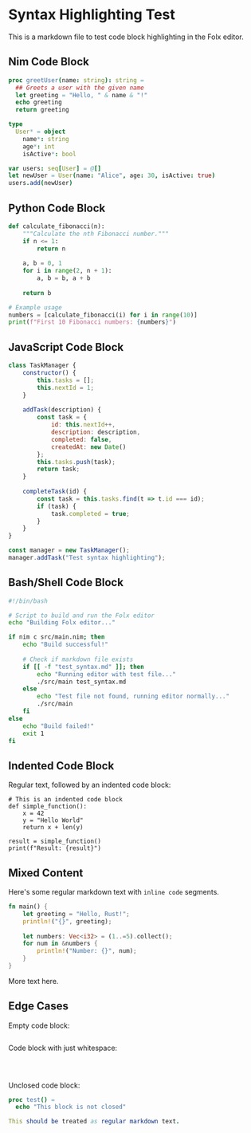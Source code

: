 # Syntax Highlighting Test

This is a markdown file to test code block highlighting in the Folx editor.

## Nim Code Block

```nim
proc greetUser(name: string): string =
  ## Greets a user with the given name
  let greeting = "Hello, " & name & "!"
  echo greeting
  return greeting

type
  User* = object
    name*: string
    age*: int
    isActive*: bool

var users: seq[User] = @[]
let newUser = User(name: "Alice", age: 30, isActive: true)
users.add(newUser)
```

## Python Code Block

```python
def calculate_fibonacci(n):
    """Calculate the nth Fibonacci number."""
    if n <= 1:
        return n
    
    a, b = 0, 1
    for i in range(2, n + 1):
        a, b = b, a + b
    
    return b

# Example usage
numbers = [calculate_fibonacci(i) for i in range(10)]
print(f"First 10 Fibonacci numbers: {numbers}")
```

## JavaScript Code Block

```javascript
class TaskManager {
    constructor() {
        this.tasks = [];
        this.nextId = 1;
    }
    
    addTask(description) {
        const task = {
            id: this.nextId++,
            description: description,
            completed: false,
            createdAt: new Date()
        };
        this.tasks.push(task);
        return task;
    }
    
    completeTask(id) {
        const task = this.tasks.find(t => t.id === id);
        if (task) {
            task.completed = true;
        }
    }
}

const manager = new TaskManager();
manager.addTask("Test syntax highlighting");
```

## Bash/Shell Code Block

```bash
#!/bin/bash

# Script to build and run the Folx editor
echo "Building Folx editor..."

if nim c src/main.nim; then
    echo "Build successful!"
    
    # Check if markdown file exists
    if [[ -f "test_syntax.md" ]]; then
        echo "Running editor with test file..."
        ./src/main test_syntax.md
    else
        echo "Test file not found, running editor normally..."
        ./src/main
    fi
else
    echo "Build failed!"
    exit 1
fi
```

## Indented Code Block

Regular text, followed by an indented code block:

    # This is an indented code block
    def simple_function():
        x = 42
        y = "Hello World"
        return x + len(y)
    
    result = simple_function()
    print(f"Result: {result}")

## Mixed Content

Here's some regular markdown text with `inline code` segments.

```rust
fn main() {
    let greeting = "Hello, Rust!";
    println!("{}", greeting);
    
    let numbers: Vec<i32> = (1..=5).collect();
    for num in &numbers {
        println!("Number: {}", num);
    }
}
```

More text here.

## Edge Cases

Empty code block:
```nim
```

Code block with just whitespace:
```python
    
    
```

Unclosed code block:
```nim
proc test() =
  echo "This block is not closed"

This should be treated as regular markdown text.
